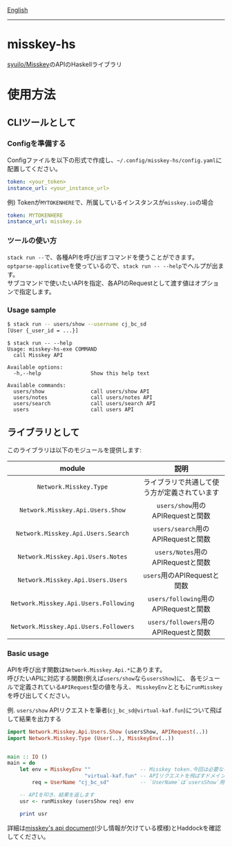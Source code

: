 [English](README.md)

---

# misskey-hs

[syuilo/Misskey](https://github.com/syuilo/misskey)のAPIのHaskellライブラリ

# 使用方法

## CLIツールとして

### Configを準備する

Configファイルを以下の形式で作成し、`~/.config/misskey-hs/config.yaml`に配置してください。

```yaml
token: <your_token>
instance_url: <your_instance_url>
```

例) Tokenが`MYTOKENHERE`で、所属しているインスタンスが`misskey.io`の場合

```yaml
token: MYTOKENHERE
instance_url: misskey.io
```



### ツールの使い方

`stack run --`で、各種APIを呼び出すコマンドを使うことができます。  
`optparse-applicative`を使っているので、`stack run -- --help`でヘルプが出ます。  
サブコマンドで使いたいAPIを指定、各APIのRequestとして渡す値はオプションで指定します。


### Usage sample

```sh
$ stack run -- users/show --username cj_bc_sd
[User {_user_id = ...}]
```

```
$ stack run -- --help
Usage: misskey-hs-exe COMMAND
  call Misskey API

Available options:
  -h,--help                Show this help text

Available commands:
  users/show               call users/show API
  users/notes              call users/notes API
  users/search             call users/search API
  users                    call users API
```

## ライブラリとして

このライブラリは以下のモジュールを提供します:

| module                                | 説明                                         |
|:-:|:-:|
| `Network.Misskey.Type`                | ライブラリで共通して使う方が定義されています |
| `Network.Misskey.Api.Users.Show`      | `users/show`用のAPIRequestと関数             |
| `Network.Misskey.Api.Users.Search`    | `users/search`用のAPIRequestと関数           |
| `Network.Misskey.Api.Users.Notes`     | `users/Notes`用のAPIRequestと関数            |
| `Network.Misskey.Api.Users.Users`     | `users`用のAPIRequestと関数                  |
| `Network.Misskey.Api.Users.Following` | `users/following`用のAPIRequestと関数        |
| `Network.Misskey.Api.Users.Followers` | `users/followers`用のAPIRequestと関数        |

### Basic usage

APIを呼び出す関数は`Network.Misskey.Api.*`にあります。  
呼びたいAPIに対応する関数(例えば`users/show`なら`usersShow`)に、
各モジュールで定義されている`APIRequest`型の値を与え、
`MisskeyEnv`とともに`runMisskey`を呼び出してください。


例. `users/show` APIリクエストを筆者(`cj_bc_sd@virtual-kaf.fun`)について飛ばして結果を出力する
```haskell
import Network.Misskey.Api.Users.Show (usersShow, APIRequest(..))
import Network.Misskey.Type (User(..), MisskeyEnv(..))


main :: IO ()
main = do
    let env = MisskeyEnv ""                -- Misskey token.今回は必要ないので空文字列にします。
                         "virtual-kaf.fun" -- APIリクエストを飛ばすドメイン
        req = UserName "cj_bc_sd"          -- `UserName`は`usersShow`用のAPIRequestの値コンストラクターです

    -- APIを叩き、結果を返します
    usr <- runMisskey (usersShow req) env

    print usr
```

詳細は[misskey's api document](https://misskey.io/api-doc)(少し情報が欠けている模様)とHaddockを確認してください。


